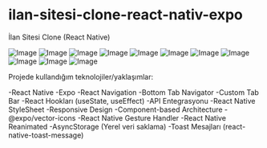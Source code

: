 # ilan-sitesi-clone-react-nativ-expo
İlan Sitesi Clone (React Native)

![Image](https://github.com/user-attachments/assets/a33c700d-9f22-44d6-9435-76f232d31ad0)
![Image](https://github.com/user-attachments/assets/67ed2a8e-db06-4802-aa14-427986d724ad)
![Image](https://github.com/user-attachments/assets/074edcbe-c560-4169-9f26-4c2a7fe0d81c)
![Image](https://github.com/user-attachments/assets/c6b040b9-be5e-491b-ac03-c9e66154a811)
![Image](https://github.com/user-attachments/assets/ea0115d1-5b60-4946-bb0e-de5976442717)
![Image](https://github.com/user-attachments/assets/0750bae3-272b-4174-84f9-92e22d816beb)
![Image](https://github.com/user-attachments/assets/ac0e096c-1c78-4347-9ffd-7e298976ca25)
![Image](https://github.com/user-attachments/assets/76485864-c246-4c37-aa8e-b455a03a633a)
![Image](https://github.com/user-attachments/assets/33f107b7-cf37-4fa8-97e1-50aaef854e27)
![Image](https://github.com/user-attachments/assets/176f2053-7531-4ed9-8eb0-1a92e9319f8d)
![Image](https://github.com/user-attachments/assets/727a8090-91b9-48a2-8cb6-170913681c56)


Projede kullandığım teknolojiler/yaklaşımlar:

-React Native
-Expo
-React Navigation
-Bottom Tab Navigator
-Custom Tab Bar
-React Hookları (useState, useEffect)
-API Entegrasyonu
-React Native StyleSheet
-Responsive Design
-Component-based Architecture
-@expo/vector-icons
-React Native Gesture Handler
-React Native Reanimated
-AsyncStorage (Yerel veri saklama)
-Toast Mesajları (react-native-toast-message)
